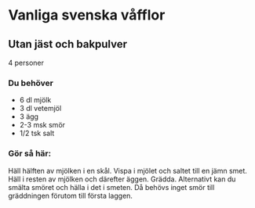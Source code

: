 # Vanliga svenska våfflor

## Utan jäst och bakpulver

4 personer

### Du behöver
* 6 dl mjölk
* 3 dl vetemjöl
* 3 ägg
* 2-3 msk smör
* 1/2 tsk salt

### Gör så här:
Häll hälften av mjölken i en skål. Vispa i mjölet och saltet till en jämn smet. Häll i resten av mjölken och därefter äggen. Grädda. Alternativt kan du smälta smöret och hälla i det i smeten. Då behövs inget smör till gräddningen förutom till första laggen.
